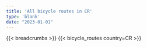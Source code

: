 ```yaml
---
title: 'All bicycle routes in CR'
type: 'blank'
date: "2023-01-01"
---
```


{{< breadcrumbs >}}
{{< bicycle_routes country=CR >}}

